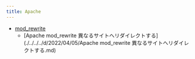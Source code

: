 ```yaml
---
title: Apache
---
```



- [mod_rewrite](./mod_rewrite/index.md)
    - [Apache mod_rewrite 異なるサイトへリダイレクトする](./../../../d/2022/04/05/Apache  mod_rewrite 異なるサイトへリダイレクトする.md)




